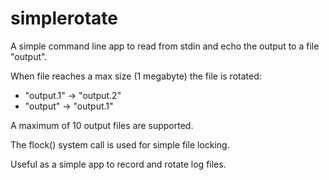 # simplerotate

A simple command line app to read from stdin and echo the output to a file "output".

When file reaches a max size (1 megabyte) the file is rotated:
* "output.1" -> "output.2"
* "output" -> "output.1"

A maximum of 10 output files are supported.

The flock() system call is used for simple file locking.

Useful as a simple app to record and rotate log files.
